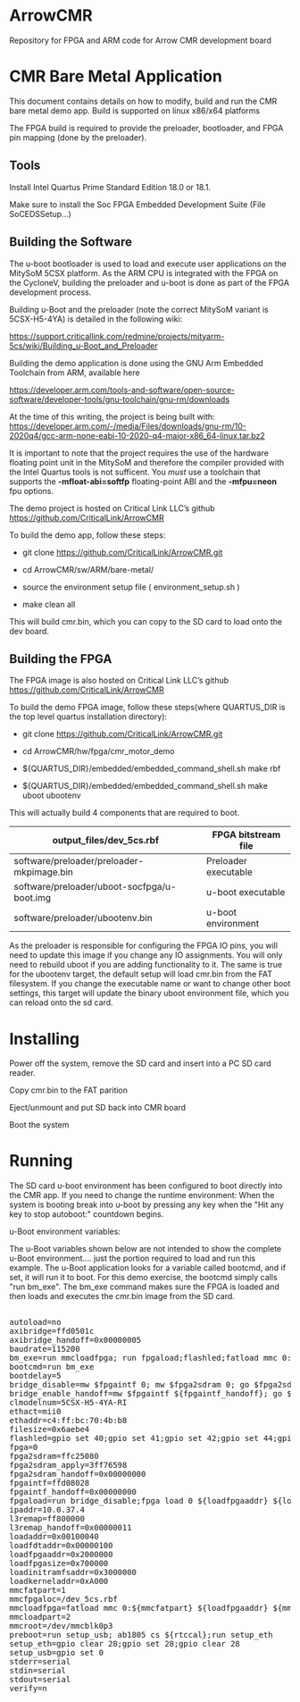 # ArrowCMR
Repository for FPGA and ARM code for Arrow CMR development board

# CMR Bare Metal Application

This document contains details on how to modify, build and run the CMR bare metal demo app.
Build is supported on linux x86/x64 platforms 

The FPGA build is required to provide the preloader, bootloader, and FPGA pin mapping (done by the preloader).

## Tools

Install Intel Quartus Prime Standard Edition 18.0 or 18.1. 

Make sure to install the Soc FPGA Embedded Development Suite (File SoCEDSSetup...)

## Building the Software

The u-boot bootloader is used to load and execute user applications on
the MitySoM 5CSX platform. As the ARM CPU is integrated with the FPGA on
the CycloneV, building the preloader and u-boot is done as part of the
FPGA development process.

Building u-Boot and the preloader (note the correct MitySoM variant is
5CSX-H5-4YA) is detailed in the following wiki:

<https://support.criticallink.com/redmine/projects/mityarm-5cs/wiki/Building_u-Boot_and_Preloader>

Building the demo application is done using the GNU Arm Embedded Toolchain from ARM,
available here

 https://developer.arm.com/tools-and-software/open-source-software/developer-tools/gnu-toolchain/gnu-rm/downloads
 
 At the time of this writing, the project is being built with:
 https://developer.arm.com/-/media/Files/downloads/gnu-rm/10-2020q4/gcc-arm-none-eabi-10-2020-q4-major-x86_64-linux.tar.bz2

It is important to note that the project requires the use of the hardware floating point unit in the MitySoM and therefore the compiler provided with the Intel Quartus tools is not sufficent.
You _must_ use a toolchain that supports the **-mfloat-abi=softfp** floating-point ABI and the **-mfpu=neon** fpu options.

The demo project is hosted on Critical Link LLC’s github <https://github.com/CriticalLink/ArrowCMR>

To build the demo app, follow these steps:

  - git clone <https://github.com/CriticalLink/ArrowCMR.git>

  - cd ArrowCMR/sw/ARM/bare-metal/

  - source the environment setup file ( environment_setup.sh )
  
  - make clean all

This will build cmr.bin, which you can copy to the SD card to load onto
the dev board.

## Building the FPGA

The FPGA image is also hosted on Critical Link LLC’s github
<https://github.com/CriticalLink/ArrowCMR>

To build the demo FPGA image, follow these steps(where QUARTUS\_DIR is
the top level quartus installation directory):

  - git clone <https://github.com/CriticalLink/ArrowCMR.git>

  - cd ArrowCMR/hw/fpga/cmr\_motor\_demo

  - ${QUARTUS\_DIR}/embedded/embedded\_command\_shell.sh make rbf

  - ${QUARTUS\_DIR}/embedded/embedded\_command\_shell.sh make uboot
    ubootenv

This will actually build 4 components that are required to boot.

| output\_files/dev\_5cs.rbf                  | FPGA bitstream file  |
| ------------------------------------------- | -------------------- |
| software/preloader/preloader-mkpimage.bin   | Preloader executable |
| software/preloader/uboot-socfpga/u-boot.img | u-boot executable    |
| software/preloader/ubootenv.bin             | u-boot environment   |

As the preloader is responsible for configuring the FPGA IO pins, you
will need to update this image if you change any IO assignments. You
will only need to rebuild uboot if you are adding functionality to it.
The same is true for the ubootenv target, the default setup will load
cmr.bin from the FAT filesystem. If you change the executable name or
want to change other boot settings, this target will update the binary
uboot environment file, which you can reload onto the sd card.


# Installing

Power off the system, remove the SD card and insert into a PC SD card reader.

Copy cmr.bin to the FAT parition

Eject/unmount and put SD back into CMR board

Boot the system


# Running

The SD card u-boot environment has been configured to boot directly into the CMR app. If you need to change the runtime environment:
When the system is booting break into u-boot by pressing any key when the
 "Hit any key to stop autoboot:" countdown begins.


u-Boot environment variables:

The u-Boot variables shown below are not intended to show the complete u-Boot environment.... just the portion required to load and run this example.
The u-Boot application looks for a variable called bootcmd, and if set, it will run it to boot. For this demo exercise, the bootcmd simply
calls "run bm_exe". The bm_exe command makes sure the FPGA is loaded and then loads and executes the cmr.bin image from the SD card.

<pre>

autoload=no
axibridge=ffd0501c
axibridge_handoff=0x00000005
baudrate=115200
bm_exe=run mmcloadfpga; run fpgaload;flashled;fatload mmc 0:1 0x00100040 cmr.bin;go 0x00100040
bootcmd=run bm_exe
bootdelay=5
bridge_disable=mw $fpgaintf 0; mw $fpga2sdram 0; go $fpga2sdram_apply; mw $axibridge 0; mw $l3remap 0x1
bridge_enable_handoff=mw $fpgaintf ${fpgaintf_handoff}; go $fpga2sdram_apply; mw $fpga2sdram ${fpga2sdram_handoff}; mw $axibridge ${axibridge_handoff}; mw $l3remap ${l3remap_handoff}
clmodelnum=5CSX-H5-4YA-RI
ethact=mii0
ethaddr=c4:ff:bc:70:4b:b8
filesize=0x6aebe4
flashled=gpio set 40;gpio set 41;gpio set 42;gpio set 44;gpio clear 40; gpio clear 41; gpio clear 42; gpio clear 44;sleep .25;gpio set 40;gpio set 41;gpio set 42;gpio set 44
fpga=0
fpga2sdram=ffc25080
fpga2sdram_apply=3ff76598
fpga2sdram_handoff=0x00000000
fpgaintf=ffd08028
fpgaintf_handoff=0x00000000
fpgaload=run bridge_disable;fpga load 0 ${loadfpgaaddr} ${loadfpgasize}; run bridge_enable_handoff
ipaddr=10.0.37.4
l3remap=ff800000
l3remap_handoff=0x00000011
loadaddr=0x00100040
loadfdtaddr=0x00000100
loadfpgaaddr=0x2000000
loadfpgasize=0x700000
loadinitramfsaddr=0x3000000
loadkerneladdr=0xA000
mmcfatpart=1
mmcfpgaloc=/dev_5cs.rbf
mmcloadfpga=fatload mmc 0:${mmcfatpart} ${loadfpgaaddr} ${mmcfpgaloc}
mmcloadpart=2
mmcroot=/dev/mmcblk0p3
preboot=run setup_usb; ab1805 cs ${rtccal};run setup_eth
setup_eth=gpio clear 28;gpio set 28;gpio clear 28
setup_usb=gpio set 0
stderr=serial
stdin=serial
stdout=serial
verify=n

</pre>